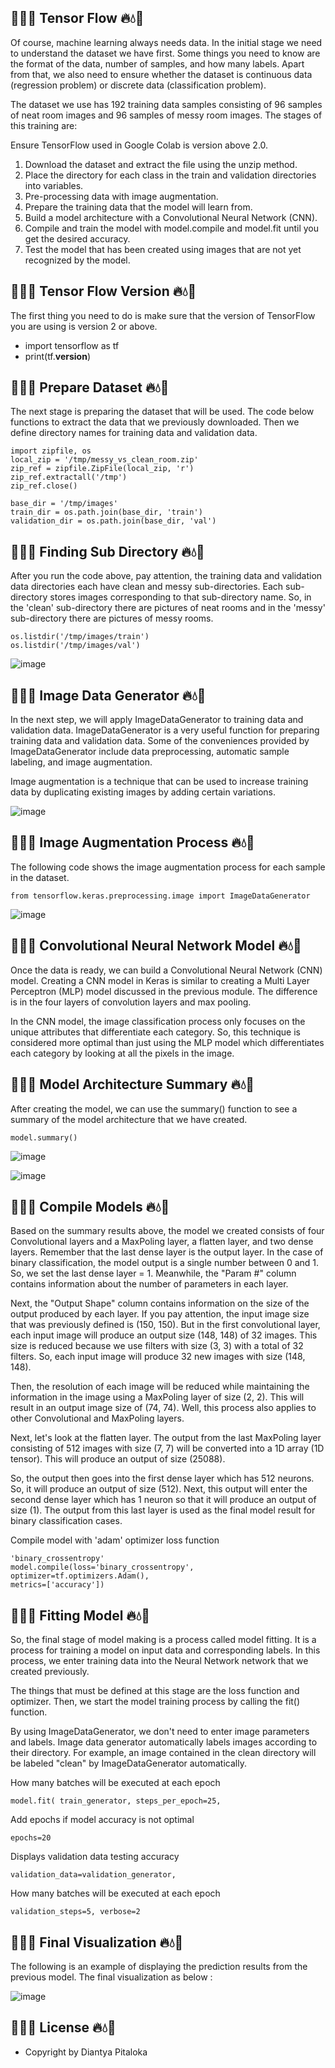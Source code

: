 ## 🌊💧🔥 Tensor Flow 🔥💧🌊

Of course, machine learning always needs data. In the initial stage we need to understand the dataset we have first. Some things you need to know are the format of the data, number of samples, and how many labels. Apart from that, we also need to ensure whether the dataset is continuous data (regression problem) or discrete data (classification problem).

The dataset we use has 192 training data samples consisting of 96 samples of neat room images and 96 samples of messy room images.
The stages of this training are:

Ensure TensorFlow used in Google Colab is version above 2.0.
1. Download the dataset and extract the file using the unzip method.
2. Place the directory for each class in the train and validation directories into variables.
3. Pre-processing data with image augmentation.
4. Prepare the training data that the model will learn from.
5. Build a model architecture with a Convolutional Neural Network (CNN).
6. Compile and train the model with model.compile and model.fit until you get the desired accuracy.
7. Test the model that has been created using images that are not yet recognized by the model.

## 🌊💧🔥 Tensor Flow Version 🔥💧🌊
The first thing you need to do is make sure that the version of TensorFlow you are using is version 2 or above.
- import tensorflow as tf
- print(tf.__version__)

## 🌊💧🔥 Prepare Dataset 🔥💧🌊
The next stage is preparing the dataset that will be used. The code below functions to extract the data that we previously downloaded. Then we define directory names for training data and validation data.

```
import zipfile, os
local_zip = '/tmp/messy_vs_clean_room.zip'
zip_ref = zipfile.ZipFile(local_zip, 'r')
zip_ref.extractall('/tmp')
zip_ref.close()
 
base_dir = '/tmp/images'
train_dir = os.path.join(base_dir, 'train')
validation_dir = os.path.join(base_dir, 'val')
```

## 🌊💧🔥 Finding Sub Directory 🔥💧🌊
After you run the code above, pay attention, the training data and validation data directories each have clean and messy sub-directories. Each sub-directory stores images corresponding to that sub-directory name. So, in the 'clean' sub-directory there are pictures of neat rooms and in the 'messy' sub-directory there are pictures of messy rooms.

```
os.listdir('/tmp/images/train')
os.listdir('/tmp/images/val')
```

![image](https://github.com/diantyapitaloka/Tensor-Flow/assets/147487436/46022987-b029-45fc-b6d5-c132eb87721c)


## 🌊💧🔥 Image Data Generator 🔥💧🌊
In the next step, we will apply ImageDataGenerator to training data and validation data. ImageDataGenerator is a very useful function for preparing training data and validation data. Some of the conveniences provided by ImageDataGenerator include data preprocessing, automatic sample labeling, and image augmentation.

Image augmentation is a technique that can be used to increase training data by duplicating existing images by adding certain variations. 

![image](https://github.com/diantyapitaloka/Tensor-Flow/assets/147487436/78c6137a-028c-4d45-92ff-cd6b5816d930)


## 🌊💧🔥 Image Augmentation Process 🔥💧🌊
The following code shows the image augmentation process for each sample in the dataset.
```
from tensorflow.keras.preprocessing.image import ImageDataGenerator
```
 
![image](https://github.com/diantyapitaloka/Tensor-Flow/assets/147487436/18273ad1-9124-4061-89eb-bfdf4e7c09dd)


## 🌊💧🔥 Convolutional Neural Network Model 🔥💧🌊
Once the data is ready, we can build a Convolutional Neural Network (CNN) model. Creating a CNN model in Keras is similar to creating a Multi Layer Perceptron (MLP) model discussed in the previous module. The difference is in the four layers of convolution layers and max pooling.

In the CNN model, the image classification process only focuses on the unique attributes that differentiate each category. So, this technique is considered more optimal than just using the MLP model which differentiates each category by looking at all the pixels in the image.

## 🌊💧🔥 Model Architecture Summary 🔥💧🌊
After creating the model, we can use the summary() function to see a summary of the model architecture that we have created.
```
model.summary()
```

![image](https://github.com/diantyapitaloka/Tensor-Flow/assets/147487436/a7482fc6-9cc5-428a-bd82-29d59b954625)

![image](https://github.com/diantyapitaloka/Tensor-Flow/assets/147487436/05e577bf-c313-4771-b94e-3c94623207d0)

## 🌊💧🔥 Compile Models 🔥💧🌊
Based on the summary results above, the model we created consists of four Convolutional layers and a MaxPoling layer, a flatten layer, and two dense layers. Remember that the last dense layer is the output layer. In the case of binary classification, the model output is a single number between 0 and 1. So, we set the last dense layer = 1. Meanwhile, the "Param #" column contains information about the number of parameters in each layer.

Next, the "Output Shape" column contains information on the size of the output produced by each layer. If you pay attention, the input image size that was previously defined is (150, 150). But in the first convolutional layer, each input image will produce an output size (148, 148) of 32 images. This size is reduced because we use filters with size (3, 3) with a total of 32 filters. So, each input image will produce 32 new images with size (148, 148).

Then, the resolution of each image will be reduced while maintaining the information in the image using a MaxPoling layer of size (2, 2). This will result in an output image size of (74, 74). Well, this process also applies to other Convolutional and MaxPoling layers.

Next, let's look at the flatten layer. The output from the last MaxPoling layer consisting of 512 images with size (7, 7) will be converted into a 1D array (1D tensor). This will produce an output of size (25088).

So, the output then goes into the first dense layer which has 512 neurons. So, it will produce an output of size (512). Next, this output will enter the second dense layer which has 1 neuron so that it will produce an output of size (1). The output from this last layer is used as the final model result for binary classification cases.

Compile model with 'adam' optimizer loss function
```
'binary_crossentropy'
model.compile(loss='binary_crossentropy',
optimizer=tf.optimizers.Adam(),
metrics=['accuracy'])
```

## 🌊💧🔥 Fitting Model 🔥💧🌊
So, the final stage of model making is a process called model fitting. It is a process for training a model on input data and corresponding labels. In this process, we enter training data into the Neural Network network that we created previously.

The things that must be defined at this stage are the loss function and optimizer. Then, we start the model training process by calling the fit() function.

By using ImageDataGenerator, we don't need to enter image parameters and labels. Image data generator automatically labels images according to their directory. For example, an image contained in the clean directory will be labeled "clean" by ImageDataGenerator automatically.

How many batches will be executed at each epoch
```
model.fit( train_generator, steps_per_epoch=25,
```

Add epochs if model accuracy is not optimal
```
epochs=20
```

Displays validation data testing accuracy
```
validation_data=validation_generator, 
```

How many batches will be executed at each epoch
```
validation_steps=5, verbose=2
```

## 🌊💧🔥 Final Visualization 🔥💧🌊 
The following is an example of displaying the prediction results from the previous model.
The final visualization as below :

![image](https://github.com/diantyapitaloka/Tensor-Flow/assets/147487436/0e08c9f8-35c4-498d-99d8-f050e82f8898)

## 🌊💧🔥 License 🔥💧🌊
- Copyright by Diantya Pitaloka

